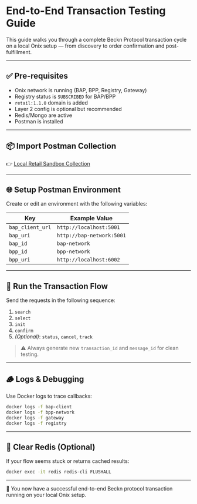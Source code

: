 # End-to-End Transaction Testing Guide

This guide walks you through a complete Beckn Protocol transaction cycle on a local Onix setup — from discovery to order confirmation and post-fulfillment.

---

## ✅ Pre-requisites

- Onix network is running (BAP, BPP, Registry, Gateway)
- Registry status is `SUBSCRIBED` for BAP/BPP
- `retail:1.1.0` domain is added
- Layer 2 config is optional but recommended
- Redis/Mongo are active
- Postman is installed

---

## 📦 Import Postman Collection

👉 [Local Retail Sandbox Collection](https://github.com/beckn/beckn-sandbox/blob/main/artefacts/local-retail/Local-Retail-Sandbox-110.postman_collection.json)

---

## 🌐 Setup Postman Environment

Create or edit an environment with the following variables:

| Key                   | Example Value             |
|-----------------------|---------------------------|
| `bap_client_url`      | `http://localhost:5001`   |
| `bap_uri`             | `http://bap-network:5001` |
| `bap_id`              | `bap-network`             |
| `bpp_id`              | `bpp-network`             |
| `bpp_uri`             | `http://localhost:6002`   |


---

## 🧪 Run the Transaction Flow

Send the requests in the following sequence:

1. `search`
2. `select`
3. `init`
4. `confirm`
5. *(Optional)*: `status`, `cancel`, `track`

> ⚠️ Always generate new `transaction_id` and `message_id` for clean testing.

---

## 🪵 Logs & Debugging

Use Docker logs to trace callbacks:

```bash
docker logs -f bap-client
docker logs -f bpp-network
docker logs -f gateway
docker logs -f registry
```

---

## 🧹 Clear Redis (Optional)

If your flow seems stuck or returns cached results:

```bash
docker exec -it redis redis-cli FLUSHALL
```

---

🎉 You now have a successful end-to-end Beckn protocol transaction running on your local Onix setup.

